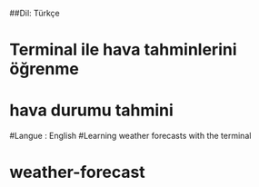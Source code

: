 ##Dil: Türkçe
# Terminal ile hava tahminlerini öğrenme
# hava durumu tahmini

#Langue : English
#Learning weather forecasts with the terminal
# weather-forecast
